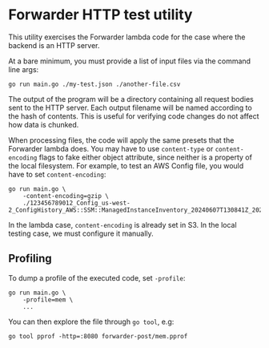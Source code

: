 # Forwarder HTTP test utility

This utility exercises the Forwarder lambda code for the case where the backend is an HTTP server.

At a bare minimum, you must provide a list of input files via the command line args:

```
go run main.go ./my-test.json ./another-file.csv
```

The output of the program will be a directory containing all request bodies
sent to the HTTP server. Each output filename will be named according to the
hash of contents. This is useful for verifying code changes do not affect how
data is chunked. 

When processing files, the code will apply the same presets that the Forwarder
lambda does. You may have to use `content-type` or `content-encoding` flags to
fake either object attribute, since neither is a property of the local
filesystem. For example, to test an AWS Config file, you would have to set `content-encoding`:

```
go run main.go \
    -content-encoding=gzip \
    ./123456789012_Config_us-west-2_ConfigHistory_AWS::SSM::ManagedInstanceInventory_20240607T130841Z_20240607T190342Z_1.json.gz
```

In the lambda case, `content-encoding` is already set in S3. In the local
testing case, we must configure it manually.

## Profiling

To dump a profile of the executed code, set `-profile`:

```
go run main.go \
    -profile=mem \
    ...
```

You can then explore the file through `go tool`, e.g:
```
go tool pprof -http=:8080 forwarder-post/mem.pprof
```
